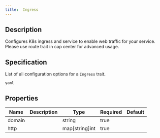 ```yaml
---
title:  Ingress
---
```


## Description

Configures K8s ingress and service to enable web traffic for your service. Please use route trait in cap center for advanced usage.

## Specification

List of all configuration options for a `Ingress` trait.

```yaml```

## Properties

Name | Description | Type | Required | Default 
------------ | ------------- | ------------- | ------------- | ------------- 
 domain |  | string | true |  
 http |  | map[string]int | true |  
